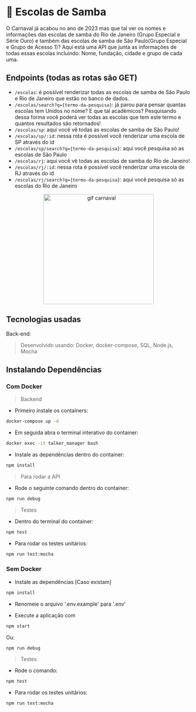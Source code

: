 # :partying_face: Escolas de Samba

O Carnaval já acabou no ano de 2023 mas que tal ver os nomes e informações das escolas de samba do Rio de Janeiro (Grupo Especial e Série Ouro) e também 
das escolas de samba de São Paulo(Grupo Especial e Grupo de Acesso 1)? 
Aqui está uma API que junta as informações de todas essas escolas incluindo: Nome, fundação, cidade e grupo de cada uma. 

## Endpoints (todas as rotas são GET)
* ```/escolas```: é possível renderizar todas as escolas de samba de São Paulo e Rio de Janeiro que estão no banco de dados.
* ```/escolas/search?q={termo-da-pesquisa}```: já parou para pensar quantas escolas tem Unidos no nome? E que tal acadêmicos? Pesquisando dessa forma você poderá ver todas as escolas que tem este termo e quantos resultados são retornados!
* ```/escolas/sp```: aqui você vê todas as escolas de samba de São Paulo! 
* ```/escolas/sp/:id```: nessa rota é possível você renderizar uma escola de SP através do id
* ```/escolas/sp/search?q={termo-da-pesquisa}```: aqui você pesquisa só as escolas de São Paulo
* ```/escolas/rj```: aqui você vê todas as escolas de samba do Rio de Janeiro! 
* ```/escolas/rj/:id```: nessa rota é possível você renderizar uma escola de RJ através do id
* ```/escolas/rj/search?q={termo-da-pesquisa}```: aqui você pesquisa só as escolas do Rio de Janeiro

<div align="center">
<img src="https://user-images.githubusercontent.com/106452876/220921797-debafa23-149e-4029-b757-3f4e38d85b67.gif" alt="gif carnaval" width="300"/>
</div>

## Tecnologias usadas
Back-end:
> Desenvolvido usando: Docker, docker-compose, SQL, Node.js, Mocha

## Instalando Dependências
### Com Docker
> Backend

* Primeiro instale os containers: 
```bash
docker-compose up -d
``` 

* Em seguida abra o terminal interativo do container: 
```bash
docker exec -it talker_manager bash
``` 

* Instale as dependências dentro do container: 
```bash
npm install
``` 

> Para rodar a API 

* Rode o seguinte comando dentro do container: 
```bash
npm run debug
```

> Testes

* Dentro do terminal do container:
```bash
npm test
``` 
* Para rodar os testes unitários: 
```bash
npm run test:mocha
```

### Sem Docker

* Instale as dependências [Caso existam]
```bash
npm install
``` 

* Renomeie o arquivo '.env.example' para '.env'

* Execute a aplicação com 
```bash
npm start
```

Ou: 

```bash
npm run debug
```

> Testes

* Rode o comando:
```bash
npm test
``` 

* Para rodar os testes unitários:
```bash
npm run test:mocha
```
